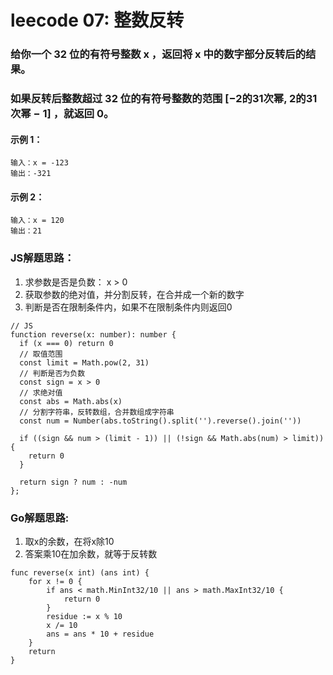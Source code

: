 # leecode 07: 整数反转
### 给你一个 32 位的有符号整数 x ，返回将 x 中的数字部分反转后的结果。
### 如果反转后整数超过 32 位的有符号整数的范围 [−2的31次幂,  2的31次幂 − 1] ，就返回 0。
#### 示例 1：
```
输入：x = -123
输出：-321
```
#### 示例 2：
```
输入：x = 120
输出：21
```
### JS解题思路：
1. 求参数是否是负数： x > 0
2. 获取参数的绝对值，并分割反转，在合并成一个新的数字
3. 判断是否在限制条件内，如果不在限制条件内则返回0
```
// JS
function reverse(x: number): number {
  if (x === 0) return 0
  // 取值范围
  const limit = Math.pow(2, 31)
  // 判断是否为负数
  const sign = x > 0
  // 求绝对值
  const abs = Math.abs(x)
  // 分割字符串，反转数组，合并数组成字符串
  const num = Number(abs.toString().split('').reverse().join(''))

  if ((sign && num > (limit - 1)) || (!sign && Math.abs(num) > limit)) {
    return 0
  }

  return sign ? num : -num
};
```
### Go解题思路:
1. 取x的余数，在将x除10
2. 答案乘10在加余数，就等于反转数
```
func reverse(x int) (ans int) {
	for x != 0 {
		if ans < math.MinInt32/10 || ans > math.MaxInt32/10 {
			return 0
		}
		residue := x % 10
		x /= 10
		ans = ans * 10 + residue
	}
	return
}
```